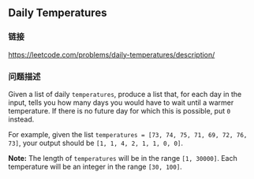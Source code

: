## Daily Temperatures  
### 链接  
https://leetcode.com/problems/daily-temperatures/description/  
### 问题描述

Given a list of daily `temperatures`, produce a list that, for each day in the input, tells you how many days you would have to wait until a warmer temperature.  If there is no future day for which this is possible, put `0` instead.



For example, given the list `temperatures = [73, 74, 75, 71, 69, 72, 76, 73]`, your output should be `[1, 1, 4, 2, 1, 1, 0, 0]`.


**Note:**
The length of `temperatures` will be in the range `[1, 30000]`.
Each temperature will be an integer in the range `[30, 100]`.

